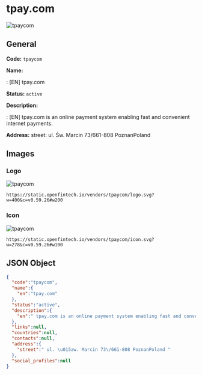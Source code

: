 
# tpay.com 
![tpaycom](https://static.openfintech.io/vendors/tpaycom/logo.svg?w=400&c=v0.59.26#w200)  

## General 
 
**Code:** `tpaycom` 
 
**Name:** 
 
:	[EN] tpay.com 
 
**Status:** `active` 
 
**Description:** 
 
: [EN]  tpay.com is an online payment system enabling fast and convenient internet payments.  
 
**Address:** 
street:  ul. Św. Marcin 73/661-808 PoznanPoland  

## Images 

### Logo 
 
![tpaycom](https://static.openfintech.io/vendors/tpaycom/logo.svg?w=400&c=v0.59.26#w200)  

```
https://static.openfintech.io/vendors/tpaycom/logo.svg?w=400&c=v0.59.26#w200
```  

### Icon 
 
![tpaycom](https://static.openfintech.io/vendors/tpaycom/icon.svg?w=278&c=v0.59.26#w100)  

```
https://static.openfintech.io/vendors/tpaycom/icon.svg?w=278&c=v0.59.26#w100
```  

## JSON Object 

```json
{
  "code":"tpaycom",
  "name":{
    "en":"tpay.com"
  },
  "status":"active",
  "description":{
    "en":" tpay.com is an online payment system enabling fast and convenient internet payments. "
  },
  "links":null,
  "countries":null,
  "contacts":null,
  "address":{
    "street":" ul. \u015aw. Marcin 73\/661-808 PoznanPoland "
  },
  "social_profiles":null
}
```  
